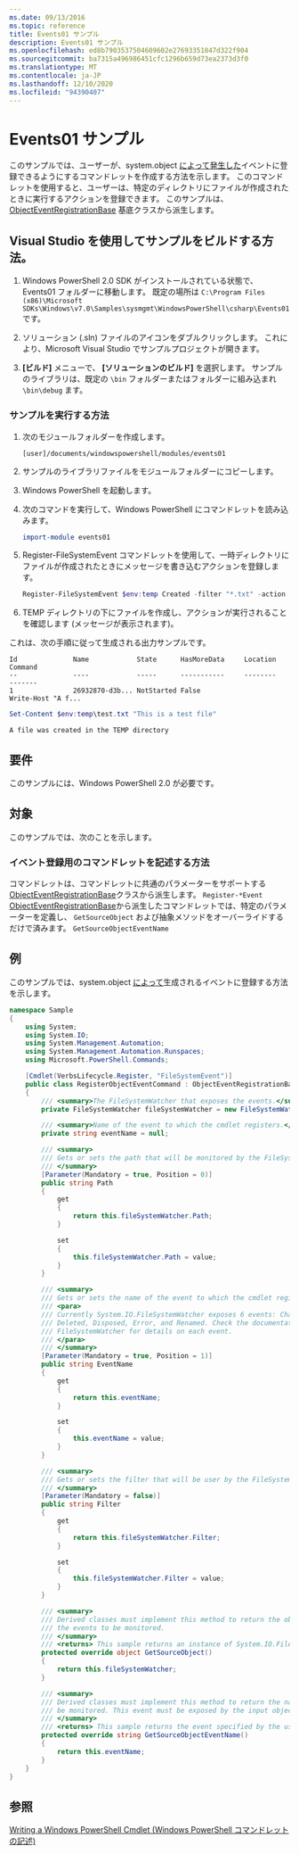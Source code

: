 ```yaml
---
ms.date: 09/13/2016
ms.topic: reference
title: Events01 サンプル
description: Events01 サンプル
ms.openlocfilehash: ed8b7903537504609602e27693351847d322f904
ms.sourcegitcommit: ba7315a496986451cfc1296b659d73ea2373d3f0
ms.translationtype: MT
ms.contentlocale: ja-JP
ms.lasthandoff: 12/10/2020
ms.locfileid: "94390407"
---
```

# <a name="events01-sample"></a>Events01 サンプル

このサンプルでは、ユーザーが、system.object [によって発生した](/dotnet/api/System.IO.FileSystemWatcher)イベントに登録できるようにするコマンドレットを作成する方法を示します。 このコマンドレットを使用すると、ユーザーは、特定のディレクトリにファイルが作成されたときに実行するアクションを登録できます。 このサンプルは、 [ObjectEventRegistrationBase](/dotnet/api/Microsoft.PowerShell.Commands.ObjectEventRegistrationBase) 基底クラスから派生します。

## <a name="how-to-build-the-sample-by-using-visual-studio"></a>Visual Studio を使用してサンプルをビルドする方法。

1. Windows PowerShell 2.0 SDK がインストールされている状態で、Events01 フォルダーに移動します。 既定の場所は `C:\Program Files (x86)\Microsoft SDKs\Windows\v7.0\Samples\sysmgmt\WindowsPowerShell\csharp\Events01` です。

2. ソリューション (.sln) ファイルのアイコンをダブルクリックします。 これにより、Microsoft Visual Studio でサンプルプロジェクトが開きます。

3. **[ビルド]** メニューで、 **[ソリューションのビルド]** を選択します。 サンプルのライブラリは、既定の `\bin` フォルダーまたはフォルダーに組み込まれ `\bin\debug` ます。

### <a name="how-to-run-the-sample"></a>サンプルを実行する方法

1. 次のモジュールフォルダーを作成します。

    `[user]/documents/windowspowershell/modules/events01`

2. サンプルのライブラリファイルをモジュールフォルダーにコピーします。

3. Windows PowerShell を起動します。

4. 次のコマンドを実行して、Windows PowerShell にコマンドレットを読み込みます。

    ```powershell
    import-module events01
    ```

5. Register-FileSystemEvent コマンドレットを使用して、一時ディレクトリにファイルが作成されたときにメッセージを書き込むアクションを登録します。

    ```powershell
    Register-FileSystemEvent $env:temp Created -filter "*.txt" -action { Write-Host "A file was created in the TEMP directory" }
    ```

6. TEMP ディレクトリの下にファイルを作成し、アクションが実行されることを確認します (メッセージが表示されます)。

これは、次の手順に従って生成される出力サンプルです。

```output
Id              Name            State      HasMoreData     Location             Command
--              ----            -----      -----------     --------             -------
1               26932870-d3b... NotStarted False                                 Write-Host "A f...

```

```powershell
Set-Content $env:temp\test.txt "This is a test file"
```

```output
A file was created in the TEMP directory
```

## <a name="requirements"></a>要件

このサンプルには、Windows PowerShell 2.0 が必要です。

## <a name="demonstrates"></a>対象

このサンプルでは、次のことを示します。

### <a name="how-to-write-a-cmdlet-for-event-registration"></a>イベント登録用のコマンドレットを記述する方法

コマンドレットは、コマンドレットに共通のパラメーターをサポートする[ObjectEventRegistrationBase](/dotnet/api/Microsoft.PowerShell.Commands.ObjectEventRegistrationBase)クラスから派生します。 `Register-*Event` [ObjectEventRegistrationBase](/dotnet/api/Microsoft.PowerShell.Commands.ObjectEventRegistrationBase)から派生したコマンドレットでは、特定のパラメーターを定義し、 `GetSourceObject` および抽象メソッドをオーバーライドするだけで済みます。 `GetSourceObjectEventName`

## <a name="example"></a>例

このサンプルでは、system.object [によって](/dotnet/api/System.IO.FileSystemWatcher)生成されるイベントに登録する方法を示します。

```csharp
namespace Sample
{
    using System;
    using System.IO;
    using System.Management.Automation;
    using System.Management.Automation.Runspaces;
    using Microsoft.PowerShell.Commands;

    [Cmdlet(VerbsLifecycle.Register, "FileSystemEvent")]
    public class RegisterObjectEventCommand : ObjectEventRegistrationBase
    {
        /// <summary>The FileSystemWatcher that exposes the events.</summary>
        private FileSystemWatcher fileSystemWatcher = new FileSystemWatcher();

        /// <summary>Name of the event to which the cmdlet registers.</summary>
        private string eventName = null;

        /// <summary>
        /// Gets or sets the path that will be monitored by the FileSystemWatcher.
        /// </summary>
        [Parameter(Mandatory = true, Position = 0)]
        public string Path
        {
            get
            {
                return this.fileSystemWatcher.Path;
            }

            set
            {
                this.fileSystemWatcher.Path = value;
            }
        }

        /// <summary>
        /// Gets or sets the name of the event to which the cmdlet registers.
        /// <para>
        /// Currently System.IO.FileSystemWatcher exposes 6 events: Changed, Created,
        /// Deleted, Disposed, Error, and Renamed. Check the documentation of
        /// FileSystemWatcher for details on each event.
        /// </para>
        /// </summary>
        [Parameter(Mandatory = true, Position = 1)]
        public string EventName
        {
            get
            {
                return this.eventName;
            }

            set
            {
                this.eventName = value;
            }
        }

        /// <summary>
        /// Gets or sets the filter that will be user by the FileSystemWatcher.
        /// </summary>
        [Parameter(Mandatory = false)]
        public string Filter
        {
            get
            {
                return this.fileSystemWatcher.Filter;
            }

            set
            {
                this.fileSystemWatcher.Filter = value;
            }
        }

        /// <summary>
        /// Derived classes must implement this method to return the object that generates
        /// the events to be monitored.
        /// </summary>
        /// <returns> This sample returns an instance of System.IO.FileSystemWatcher</returns>
        protected override object GetSourceObject()
        {
            return this.fileSystemWatcher;
        }

        /// <summary>
        /// Derived classes must implement this method to return the name of the event to
        /// be monitored. This event must be exposed by the input object.
        /// </summary>
        /// <returns> This sample returns the event specified by the user with the -EventName parameter.</returns>
        protected override string GetSourceObjectEventName()
        {
            return this.eventName;
        }
    }
}
```

## <a name="see-also"></a>参照

[Writing a Windows PowerShell Cmdlet (Windows PowerShell コマンドレットの記述)](writing-a-windows-powershell-cmdlet.md)

